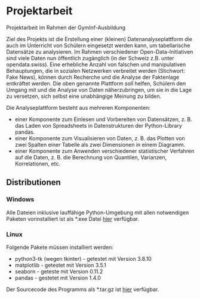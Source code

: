 # Projektarbeit
Projektarbeit im Rahmen der GymInf-Ausbildung

Ziel des Projekts ist die Erstellung einer (kleinen) Datenanalyseplattform die auch im Unterricht von Schülern eingesetzt werden kann, um tabellarische Datensätze zu analysieren.
Im Rahmen verschiedener Open-Data-Initiativen sind viele Daten nun öffentlich zugänglich (in der Schweiz z.B. unter opendata.swiss).
Eine erhebliche Anzahl von falschen und manipulativen Behauptungen, die in sozialen Netzwerken verbreitet werden (Stichwort: Fake News), können durch Recherche und die Analyse der Faktenlage entkräftet werden.
Die oben genannte Plattform soll helfen, Schülern den Umgang mit und die Analyse von Daten näherzubringen, um sie in die Lage zu versetzen, sich selbst eine unabhängige Meinung zu bilden.

Die Analyseplattform besteht aus mehreren Komponenten:
* einer Komponente zum Einlesen und Vorbereiten von Datensätzen, z. B. das Laden von Spreadsheets in Datenstrukturen der Python-Library pandas.
* einer Komponente zum Visualisieren von Daten, z. B. das Plotten von zwei Spalten einer Tabelle als zwei Dimensionen in einem Diagramm.
* einer Komponente zum Anwenden verschiedener statistischer Verfahren auf die Daten, z. B. die Berechnung von Quantilen, Varianzen, Korrelationen, etc.



## Distributionen
### Windows
Alle Dateien inklusive lauffähige Python-Umgebung mit allen notwendigen Paketen vorinstalliert ist als *.exe Datei [hier](/Windows/anavis_v0_5.exe/) verfügbar.

### Linux
Folgende Pakete müssen installiert werden:
- python3-tk (wegen tkinter) - getestet mit Version 3.8.10
- matplotlib - getestet mit Version 3.5.1
- seaborn - geteste mit Version 0.11.2
- pandas - gestetet mit Version 1.4.0

Der Sourcecode des Programms als *.tar.gz ist [hier](/Linux/anavis_v05.tar.gz/) verfügbar.
